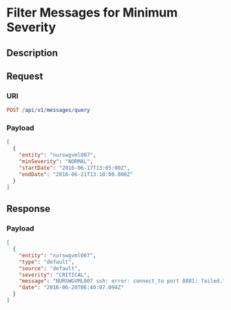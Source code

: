 # Filter Messages for Minimum Severity

## Description

## Request

### URI

```elm
POST /api/v1/messages/query
```

### Payload

```json
[
  {
    "entity": "nurswgvml007",
    "minSeverity": "NORMAL",
    "startDate": "2016-06-17T13:05:00Z",
    "endDate": "2016-06-21T13:10:00.000Z"
  }
]
```

## Response

### Payload

```json
[
  {
    "entity": "nurswgvml007",
    "type": "default",
    "source": "default",
    "severity": "CRITICAL",
    "message": "NURSWGVML007 ssh: error: connect_to port 8881: failed.",
    "date": "2016-06-20T06:40:07.094Z"
  }
]
```
